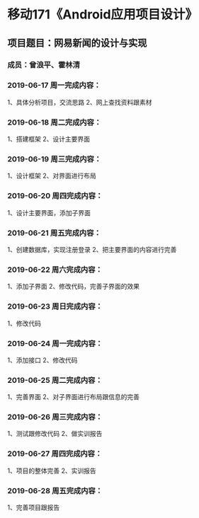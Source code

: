 # 移动171《Android应用项目设计》
## 项目题目：网易新闻的设计与实现
### 成员：曾浪平、霍林清

### 2019-06-17 周一完成内容：
1、具体分析项目，交流思路
2、网上查找资料跟素材

### 2019-06-18 周二完成内容：
1、搭建框架
2、设计主要界面

### 2019-06-19 周三完成内容：
1、设计框架
2、对界面进行布局

### 2019-06-20 周四完成内容：
1、设计主要界面，添加子界面


### 2019-06-21 周五完成内容：
1、创建数据库，实现注册登录
2、把主要界面的内容进行完善

### 2019-06-22 周六完成内容：
1、添加子界面
2、修改代码，完善子界面的效果

### 2019-06-23 周日完成内容：
1、修改代码


### 2019-06-24 周一完成内容：
1、添加接口
2、修改代码

### 2019-06-25 周二完成内容：
1、完善界面
2、对子界面进行布局跟信息的完善

### 2019-06-26 周三完成内容：
1、测试跟修改代码
2、做实训报告

### 2019-06-27 周四完成内容：
1、项目的整体完善
2、实训报告

### 2019-06-28 周五完成内容：
1、完善项目跟报告



